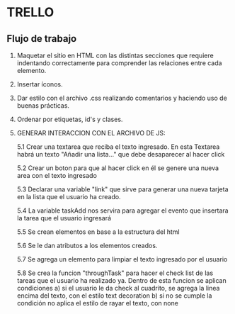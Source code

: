 # TRELLO

## Flujo de trabajo

1. Maquetar el sitio en HTML con las distintas secciones que requiere indentando correctamente para comprender las relaciones entre cada elemento.

2. Insertar íconos.

3. Dar estilo con el archivo .css realizando comentarios y haciendo uso de buenas prácticas.

4. Ordenar por etiquetas, id's y clases.

5. GENERAR INTERACCION CON EL ARCHIVO DE JS:

    5.1 Crear una textarea que reciba el texto ingresado. En esta Textarea habrá un texto "Añadir una lista..." que debe desaparecer al hacer click

    5.2 Crear un boton para que al hacer click en él se genere una nueva area con el texto ingresado

    5.3 Declarar una variable "link" que sirve para generar una nueva tarjeta en la lista que el usuario ha creado.

    5.4 La variable taskAdd nos servira para agregar el evento que insertara la tarea que el usuario ingresará

    5.5 Se crean elementos en base a la estructura del html

    5.6 Se le dan atributos a los elementos creados.

    5.7 Se agrega un elemento para limpiar el texto ingresado por el usuario

    5.8 Se crea la funcion "throughTask" para hacer el check list de las tareas que el usuario ha realizado ya. Dentro de esta funcion se aplican condiciones a) si el usuario le da check al cuadrito, se agrega la linea encima del texto, con el estilo text decoration b) si no se cumple la condición no aplica el estilo de rayar el texto, con none
